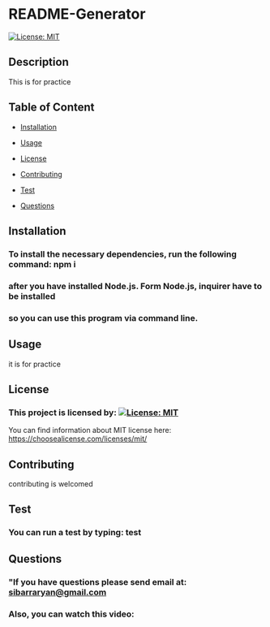 
   
 
 # README-Generator
 
 
  [![License: MIT](https://img.shields.io/badge/License-MIT-yellow.svg)](https://opensource.org/licenses/MIT)
 
  ## Description
  This is for practice
  


## Table of Content
  
  * [Installation](#installation)
  
  * [Usage](#usage
)
  
  *  [License](#license)

  * [Contributing](#contributing)

  * [Test](#test)

  * [Questions](#questions)
## Installation

### To install the necessary dependencies, run the following command: npm i
### after you have installed Node.js. Form Node.js, inquirer have to be installed 
### so you can use this program via command line. 


  

## Usage
it is for practice

## License
### This project is licensed by:  [![License: MIT](https://img.shields.io/badge/License-MIT-yellow.svg)](https://opensource.org/licenses/MIT)

You can find information about MIT license here: https://choosealicense.com/licenses/mit/


## Contributing
contributing is welcomed

## Test
### You can run a test by typing: test  

## Questions
### "If you have questions please send email at: sibarraryan@gmail.com
### Also, you can watch this video: 

  